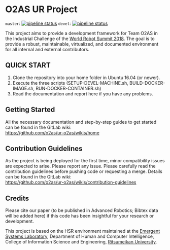 # O2AS UR Project

`master`: [![pipeline status](https://gitlab.com/o2as/ur-o2as/badges/master/pipeline.svg)](https://gitlab.com/o2as/ur-o2as/commits/master) `devel`: [![pipeline status](https://gitlab.com/o2as/ur-o2as/badges/devel/pipeline.svg)](https://gitlab.com/o2as/ur-o2as/commits/devel) 

This project aims to provide a development framework for Team O2AS in the Industrial Challenge of the [World Robot Summit 2018](http://worldrobotsummit.org/en/).
The goal is to provide a robust, maintainable, virtualized, and documented environment for all internal and external contributors.

## QUICK START

1) Clone the repository into your home folder in Ubuntu 16.04 (or newer).  
2) Execute the three scripts (SETUP-DEVEL-MACHINE.sh, BUILD-DOCKER-IMAGE.sh, RUN-DOCKER-CONTAINER.sh)  
3) Read the documentation and report here if you have any problems.  

## Getting Started

All the necessary documentation and step-by-step guides to get started can be found in the GitLab wiki:  
https://github.com/o2as/ur-o2as/wikis/home

## Contribution Guidelines

As the project is being deployed for the first time, minor compatibility issues are expected to arise. Please report any issue. Please carefully read the contribution guidelines before pushing code or requesting a merge. Details can be found in the GitLab wiki:  
https://github.com/o2as/ur-o2as/wikis/contribution-guidelines

## Credits

Please cite our paper (to be published in Advanced Robotics; Bibtex data will be added here) if this code has been insightful for your research or development.

This project is based on the HSR environment maintained at the [Emergent Systems Laboratory](http://www.em.ci.ritsumei.ac.jp/), Department of Human and Computer Intelligence, College of Information Science and Engineering, [Ritsumeikan University](http://en.ritsumei.ac.jp/).

